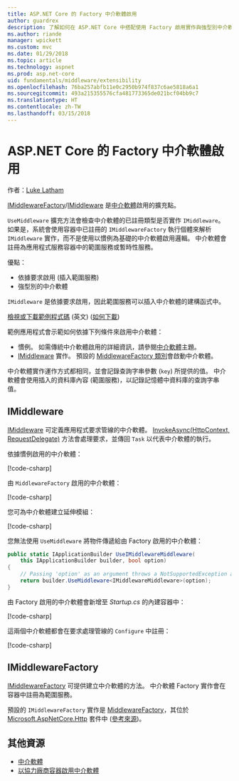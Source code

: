 ```yaml
---
title: ASP.NET Core 的 Factory 中介軟體啟用
author: guardrex
description: 了解如何在 ASP.NET Core 中搭配使用 Factory 啟用實作與強型別中介軟體。
ms.author: riande
manager: wpickett
ms.custom: mvc
ms.date: 01/29/2018
ms.topic: article
ms.technology: aspnet
ms.prod: asp.net-core
uid: fundamentals/middleware/extensibility
ms.openlocfilehash: 76ba257abfb11e0c2950b974f837c6ae5818a6a1
ms.sourcegitcommit: 493a215355576cfa481773365de021bcf04bb9c7
ms.translationtype: HT
ms.contentlocale: zh-TW
ms.lasthandoff: 03/15/2018
---
```

# <a name="factory-based-middleware-activation-in-aspnet-core"></a>ASP.NET Core 的 Factory 中介軟體啟用

作者：[Luke Latham](https://github.com/guardrex)

[IMiddlewareFactory](/dotnet/api/microsoft.aspnetcore.http.imiddlewarefactory)/[IMiddleware](/dotnet/api/microsoft.aspnetcore.http.imiddleware) 是[中介軟體](xref:fundamentals/middleware/index)啟用的擴充點。

`UseMiddleware` 擴充方法會檢查中介軟體的已註冊類型是否實作 `IMiddleware`。 如果是，系統會使用容器中已註冊的 `IMiddlewareFactory` 執行個體來解析 `IMiddleware` 實作，而不是使用以慣例為基礎的中介軟體啟用邏輯。 中介軟體會註冊為應用程式服務容器中的範圍服務或暫時性服務。

優點：

* 依據要求啟用 (插入範圍服務)
* 強型別的中介軟體

`IMiddleware` 是依據要求啟用，因此範圍服務可以插入中介軟體的建構函式中。

[檢視或下載範例程式碼](https://github.com/aspnet/Docs/tree/master/aspnetcore/fundamentals/middleware/extensibility/sample) \(英文\) ([如何下載](xref:tutorials/index#how-to-download-a-sample))

範例應用程式會示範如何依據下列條件來啟用中介軟體：

* 慣例。 如需傳統中介軟體啟用的詳細資訊，請參閱[中介軟體](xref:fundamentals/middleware/index)主題。
* [IMiddleware](/dotnet/api/microsoft.aspnetcore.http.imiddleware) 實作。 預設的 [MiddlewareFactory 類別](/dotnet/api/microsoft.aspnetcore.http.middlewarefactory)會啟動中介軟體。

中介軟體實作運作方式都相同，並會記錄查詢字串參數 (`key`) 所提供的值。 中介軟體會使用插入的資料庫內容 (範圍服務)，以記錄記憶體中資料庫的查詢字串值。

## <a name="imiddleware"></a>IMiddleware

[IMiddleware](/dotnet/api/microsoft.aspnetcore.http.imiddleware) 可定義應用程式要求管線的中介軟體。 [InvokeAsync(HttpContext, RequestDelegate)](/dotnet/api/microsoft.aspnetcore.http.imiddleware.invokeasync#Microsoft_AspNetCore_Http_IMiddleware_InvokeAsync_Microsoft_AspNetCore_Http_HttpContext_Microsoft_AspNetCore_Http_RequestDelegate_) 方法會處理要求，並傳回 `Task` 以代表中介軟體的執行。

依據慣例啟用的中介軟體：

[!code-csharp[](extensibility/sample/Middleware/ConventionalMiddleware.cs?name=snippet1)]

由 `MiddlewareFactory` 啟用的中介軟體：

[!code-csharp[](extensibility/sample/Middleware/IMiddlewareMiddleware.cs?name=snippet1)]

您可為中介軟體建立延伸模組：

[!code-csharp[](extensibility/sample/Middleware/MiddlewareExtensions.cs?name=snippet1)]

您無法使用 `UseMiddleware` 將物件傳遞給由 Factory 啟用的中介軟體：

```csharp
public static IApplicationBuilder UseIMiddlewareMiddleware(
    this IApplicationBuilder builder, bool option)
{
    // Passing 'option' as an argument throws a NotSupportedException at runtime.
    return builder.UseMiddleware<IMiddlewareMiddleware>(option);
}
```

由 Factory 啟用的中介軟體會新增至 *Startup.cs* 的內建容器中：

[!code-csharp[](extensibility/sample/Startup.cs?name=snippet1&highlight=6)]

這兩個中介軟體都會在要求處理管線的 `Configure` 中註冊：

[!code-csharp[](extensibility/sample/Startup.cs?name=snippet2&highlight=12-13)]

## <a name="imiddlewarefactory"></a>IMiddlewareFactory

[IMiddlewareFactory](/dotnet/api/microsoft.aspnetcore.http.imiddlewarefactory) 可提供建立中介軟體的方法。 中介軟體 Factory 實作會在容器中註冊為範圍服務。

預設的 `IMiddlewareFactory` 實作是 [MiddlewareFactory](/dotnet/api/microsoft.aspnetcore.http.middlewarefactory)，其位於 [Microsoft.AspNetCore.Http](https://www.nuget.org/packages/Microsoft.AspNetCore.Http/) 套件中 ([參考來源](https://github.com/aspnet/HttpAbstractions/blob/release/2.0/src/Microsoft.AspNetCore.Http/MiddlewareFactory.cs))。

## <a name="additional-resources"></a>其他資源

* [中介軟體](xref:fundamentals/middleware/index)
* [以協力廠商容器啟用中介軟體](xref:fundamentals/middleware/extensibility-third-party-container)
